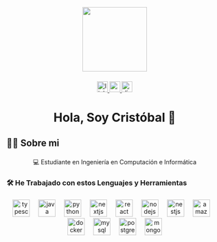 <div align="center">
  <img height="150" src="https://lh3.googleusercontent.com/u/0/drive-viewer/AKGpihZkP19KC2quY0pvp-st9X-G4KycU_ToW3GhDZrIkv39qYw014RAdh5wy49QirCp7nnS0swMDck6Ncj_0w7DAmT6kZHS99GAtwQ=w1920-h913"  />
</div>

###

<div align="center">
  <a href="www.linkedin.com/in/cristóbal-ríos-chirino-50405b28b" target="_blank">
    <img src="https://img.shields.io/static/v1?message=LinkedIn&logo=linkedin&label=Cristobal%20Rios%20Chirino&color=0077B5&logoColor=white&labelColor=&style=for-the-badge" height="25" alt="linkedin logo"  />
  </a>
  <a href="c.rioschirino@gmail.com" target="_blank">
    <img src="https://img.shields.io/static/v1?message=Gmail&logo=gmail&label=c.rioschirino@gmail.com&color=D14836&logoColor=white&labelColor=&style=for-the-badge" height="25" alt="gmail logo"  />
  </a>
  <img src="https://img.shields.io/static/v1?message=Discord&logo=discord&label=tobal_92&color=7289DA&logoColor=white&labelColor=&style=for-the-badge" height="25" alt="discord logo"  />
</div>

###

<h1 align="center">Hola, Soy Cristóbal 🤟</h1>

###

<h2 align="left">👩‍💻  Sobre mi</h2>

###

<p align="center">💻 Estudiante en Ingeniería en Computación e Informática</p>

###

<h3 align="left">🛠 He Trabajado con estos Lenguajes y Herramientas</h3>

###

<div align="center">
  <img src="https://cdn.jsdelivr.net/gh/devicons/devicon/icons/typescript/typescript-original.svg" height="40" alt="typescript logo"  />
  <img width="12" />
  <img src="https://cdn.jsdelivr.net/gh/devicons/devicon/icons/java/java-original.svg" height="40" alt="java logo"  />
  <img width="12" />
  <img src="https://cdn.jsdelivr.net/gh/devicons/devicon/icons/python/python-original.svg" height="40" alt="python logo"  />
  <img width="12" />
  <img src="https://cdn.jsdelivr.net/gh/devicons/devicon/icons/nextjs/nextjs-original.svg" height="40" alt="nextjs logo"  />
  <img width="12" />
  <img src="https://cdn.jsdelivr.net/gh/devicons/devicon/icons/react/react-original.svg" height="40" alt="react logo"  />
  <img width="12" />
  <img src="https://cdn.jsdelivr.net/gh/devicons/devicon/icons/nodejs/nodejs-original.svg" height="40" alt="nodejs logo"  />
  <img width="12" />
  <img src="https://cdn.simpleicons.org/nestjs/E0234E" height="40" alt="nestjs logo"  />
  <img width="12" />
  <img src="https://skillicons.dev/icons?i=aws" height="40" alt="amazonwebservices logo"  />
  <img width="12" />
  <img src="https://cdn.jsdelivr.net/gh/devicons/devicon/icons/docker/docker-plain-wordmark.svg" height="40" alt="docker logo"  />
  <img width="12" />
  <img src="https://cdn.jsdelivr.net/gh/devicons/devicon/icons/mysql/mysql-original.svg" height="40" alt="mysql logo"  />
  <img width="12" />
  <img src="https://cdn.jsdelivr.net/gh/devicons/devicon/icons/postgresql/postgresql-original.svg" height="40" alt="postgresql logo"  />
  <img width="12" />
  <img src="https://cdn.jsdelivr.net/gh/devicons/devicon/icons/mongodb/mongodb-original.svg" height="40" alt="mongodb logo"  />
</div>

###
